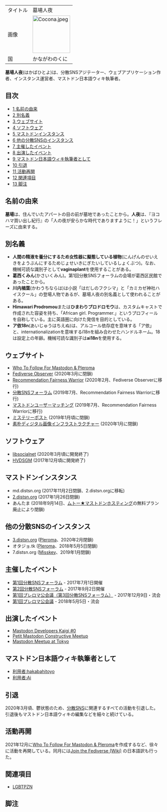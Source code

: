 <div>

|          |                                                                                                                                                                                                                                                                                    |
|----------|------------------------------------------------------------------------------------------------------------------------------------------------------------------------------------------------------------------------------------------------------------------------------------|
| タイトル | 墓場人夜                                                                                                                                                                                                                                                                           |
| 画像     | [<img src="/images/thumb/c/cd/Cocona.jpeg/120px-Cocona.jpeg" srcset="/images/thumb/c/cd/Cocona.jpeg/180px-Cocona.jpeg 1.5x, /images/thumb/c/cd/Cocona.jpeg/240px-Cocona.jpeg 2x" width="120" height="120" alt="Cocona.jpeg" />](/%E3%83%95%E3%82%A1%E3%82%A4%E3%83%AB:Cocona.jpeg) |
| 国       | かながわのくに                                                                                                                                                                                                                                                                     |

  
**墓場人夜**(はかばひとよ)は、分散SNSアジテーター、ウェブアプリケーション作者、インスタンス運営者、マストドン日本語ウィキ執筆者。

<div>

<div lang="ja" dir="ltr">

## 目次

</div>

-   [1 名前の由来](#.E5.90.8D.E5.89.8D.E3.81.AE.E7.94.B1.E6.9D.A5)
-   [2 別名義](#.E5.88.A5.E5.90.8D.E7.BE.A9)
-   [3 ウェブサイト](#.E3.82.A6.E3.82.A7.E3.83.96.E3.82.B5.E3.82.A4.E3.83.88)
-   [4 ソフトウェア](#.E3.82.BD.E3.83.95.E3.83.88.E3.82.A6.E3.82.A7.E3.82.A2)
-   [5 マストドンインスタンス](#.E3.83.9E.E3.82.B9.E3.83.88.E3.83.89.E3.83.B3.E3.82.A4.E3.83.B3.E3.82.B9.E3.82.BF.E3.83.B3.E3.82.B9)
-   [6 他の分散SNSのインスタンス](#.E4.BB.96.E3.81.AE.E5.88.86.E6.95.A3SNS.E3.81.AE.E3.82.A4.E3.83.B3.E3.82.B9.E3.82.BF.E3.83.B3.E3.82.B9)
-   [7 主催したイベント](#.E4.B8.BB.E5.82.AC.E3.81.97.E3.81.9F.E3.82.A4.E3.83.99.E3.83.B3.E3.83.88)
-   [8 出演したイベント](#.E5.87.BA.E6.BC.94.E3.81.97.E3.81.9F.E3.82.A4.E3.83.99.E3.83.B3.E3.83.88)
-   [9 マストドン日本語ウィキ執筆者として](#.E3.83.9E.E3.82.B9.E3.83.88.E3.83.89.E3.83.B3.E6.97.A5.E6.9C.AC.E8.AA.9E.E3.82.A6.E3.82.A3.E3.82.AD.E5.9F.B7.E7.AD.86.E8.80.85.E3.81.A8.E3.81.97.E3.81.A6)
-   [10 引退](#.E5.BC.95.E9.80.80)
-   [11 活動再開](#.E6.B4.BB.E5.8B.95.E5.86.8D.E9.96.8B)
-   [12 関連項目](#.E9.96.A2.E9.80.A3.E9.A0.85.E7.9B.AE)
-   [13 脚注](#.E8.84.9A.E6.B3.A8)

</div>

## 名前の由来

**墓場**は、住んでいたアパートの目の前が墓地であったことから。**人夜**は、『ヨコハマ買い出し紀行』の「人の夜が安らかな時代でありますように！」というフレーズに由来する。

## 別名義

-   **人間の精液を養分にするため女性器に擬態している植物**(にんげんのせいえきをようぶんにするためじょせいきにぎたいしているしょくぶつ)。なお、機械可読な識別子として**vaginaplant**を使用することがある。
-   **葛西くみん**(かさいくみん)。第1回分散SNSフォーラムの会場が葛西区民館であったことから。
-   **川内楢葉**(かわうちならは)は小説「はだしのフクシマ」と「カミカゼ神社ハイスクール」の登場人物であるが、墓場人夜の別名義として使われることがある。
-   **Himawari Prodromou**または**ひまわりプロドロモウ**は、カスタムキャストで作成された容姿を持ち、「African girl. Programmer.」というプロフィールを自称している。主に英語圏に向けた発信を目的としている。
-   **ア依18n**(あいじゅうはちえぬ)は、アルコール依存症を意味する「ア依」と、internationalizationを意味するi18nを組み合わせたハンドルネーム。18は設定上の年齢。機械可読な識別子は**ai18n**を使用する。

## ウェブサイト

-   [Who To Follow For Mastodon & Pleroma](/Who_To_Follow_For_Mastodon_%26_Pleroma "Who To Follow For Mastodon & Pleroma")
-   [Fediverse Observer](/Fediverse_Observer_(%E5%A2%93%E5%A0%B4%E4%BA%BA%E5%A4%9C) "Fediverse Observer (墓場人夜)") (2020年3月に閉鎖)
-   [Recommendation Fairness Warrior](/Recommendation_Fairness_Warrior "Recommendation Fairness Warrior") (2020年2月、Fediverse Observerに移行)
-   [分散SNSフォーラム](/%E5%88%86%E6%95%A3SNS%E3%83%95%E3%82%A9%E3%83%BC%E3%83%A9%E3%83%A0 "分散SNSフォーラム") (2019年7月、Recommendation Fairness Warriorに移行)
-   [マストドンユーザーマッチング](/%E3%83%9E%E3%82%B9%E3%83%88%E3%83%89%E3%83%B3%E3%83%A6%E3%83%BC%E3%82%B6%E3%83%BC%E3%83%9E%E3%83%83%E3%83%81%E3%83%B3%E3%82%B0 "マストドンユーザーマッチング") (2019年7月、Recommendation Fairness Warriorに移行)
-   [ミステリーポスト](/%E3%83%9F%E3%82%B9%E3%83%86%E3%83%AA%E3%83%BC%E3%83%9D%E3%82%B9%E3%83%88 "ミステリーポスト") (2019年1月頃に閉鎖)
-   [素朴ディジタル画像インフラストラクチャー](/%E7%B4%A0%E6%9C%B4%E3%83%87%E3%82%A3%E3%82%B8%E3%82%BF%E3%83%AB%E7%94%BB%E5%83%8F%E3%82%A4%E3%83%B3%E3%83%95%E3%83%A9%E3%82%B9%E3%83%88%E3%83%A9%E3%82%AF%E3%83%81%E3%83%A3%E3%83%BC "素朴ディジタル画像インフラストラクチャー") (2020年1月に閉鎖)

## ソフトウェア

-   [libsocialnet](/Libsocialnet "Libsocialnet") (2020年3月頃に開発終了)
-   [HVDSGM](/HVDSGM "HVDSGM") (2017年12月頃に開発終了)

## マストドンインスタンス

-   md.distsn.org (2017年11月2日閉鎖、2.distsn.orgに移転)
-   [2.distsn.org](/2.distsn.org "2.distsn.org") (2017年1月26日閉鎖)
-   あんたま (2018年9月14日、[ムトー★マストドンホスティング](/%E3%83%A0%E3%83%88%E3%83%BC%E2%98%85%E3%83%9E%E3%82%B9%E3%83%88%E3%83%89%E3%83%B3%E3%83%9B%E3%82%B9%E3%83%86%E3%82%A3%E3%83%B3%E3%82%B0 "ムトー★マストドンホスティング")の無料プラン廃止により閉鎖)

## 他の分散SNSのインスタンス

-   [3.distsn.org](/3.distsn.org "3.distsn.org") ([Pleroma](/Pleroma "Pleroma")、2020年2月閉鎖)
-   オタジョ.tk ([Pleroma](/Pleroma "Pleroma")、2018年5月5日閉鎖)
-   7.distsn.org ([Misskey](/Misskey "Misskey")、2019年1月閉鎖)

## 主催したイベント

-   <a href="https://distsn.connpass.com/event/59556/" rel="nofollow">第1回分散SNSフォーラム</a> - 2017年7月1日開催
-   <a href="https://distsn.connpass.com/event/61187/" rel="nofollow">第2回分散SNSフォーラム</a> - 2017年9月2日開催
-   <a href="https://distsn.connpass.com/event/72030/" rel="nofollow">第1回プレロマ公会議（第3回分散SNSフォーラム）</a> - 2017年12月9日・流会
-   <a href="https://distsn.connpass.com/event/83861/" rel="nofollow">第1回プレロマ公会議</a> - 2018年5月5日・流会

## 出演したイベント

-   <a href="https://mastodonkaigi.connpass.com/event/61651" rel="nofollow">Mastodon Developers Kaigi #0</a>
-   <a href="https://connpass.com/event/84743" rel="nofollow">Petit Mastodon Constructive Meetup</a>
-   <a href="https://www.mmt18.info/" rel="nofollow">Mastodon Meetup at Tokyo</a>

## マストドン日本語ウィキ執筆者として

-   [利用者:hakabahitoyo](/%E5%88%A9%E7%94%A8%E8%80%85:Hakabahitoyo "利用者:Hakabahitoyo")
-   [利用者:Ai](/%E5%88%A9%E7%94%A8%E8%80%85:Ai "利用者:Ai")

## 引退

2020年3月頃、鬱状態のため、[分散SNS](/%E5%88%86%E6%95%A3SNS "分散SNS")に関連するすべての活動を引退した。引退後もマストドン日本語ウィキの編集などを細々と続けている。

## 活動再開

2021年12月に[Who To Follow For Mastodon & Pleroma](/Who_To_Follow_For_Mastodon_%26_Pleroma "Who To Follow For Mastodon & Pleroma")を作成するなど、徐々に活動を再開している。同月には[Join the Fediverse (Wiki)](/Join_the_Fediverse_(Wiki) "Join the Fediverse (Wiki)") の日本語訳も行った。

## 関連項目

-   [LGBTPZN](/LGBTPZN "LGBTPZN")

## 脚注

  

</div>
